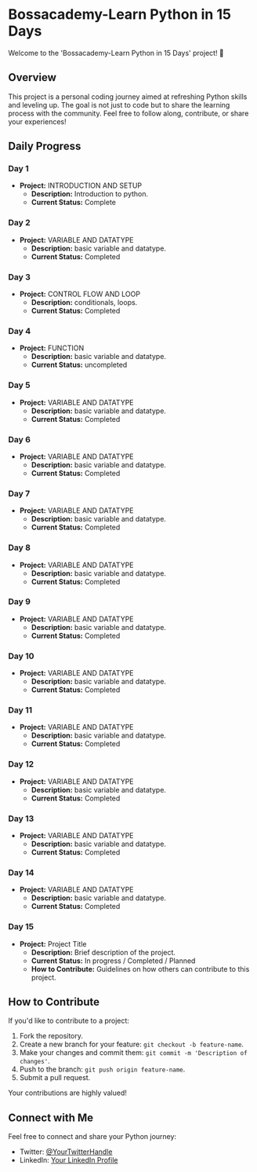 # Bossacademy-Learn Python in 15 Days

Welcome to the 'Bossacademy-Learn Python in 15 Days' project! 🚀

## Overview

This project is a personal coding journey aimed at refreshing Python skills and leveling up. The goal is not just to code but to share the learning process with the community. Feel free to follow along, contribute, or share your experiences!

## Daily Progress

### Day 1
- **Project:** INTRODUCTION AND SETUP
  - **Description:** Introduction to python.
  - **Current Status:** Complete

### Day 2
- **Project:** VARIABLE AND DATATYPE 
  - **Description:** basic variable and datatype.
  - **Current Status:** Completed 

### Day 3
- **Project:** CONTROL FLOW AND LOOP 
  - **Description:** conditionals, loops.
  - **Current Status:** Completed 

### Day 4
- **Project:** FUNCTION
  - **Description:** basic variable and datatype.
  - **Current Status:** uncompleted 
  
### Day 5
- **Project:** VARIABLE AND DATATYPE 
  - **Description:** basic variable and datatype.
  - **Current Status:** Completed 
  
### Day 6
- **Project:** VARIABLE AND DATATYPE 
  - **Description:** basic variable and datatype.
  - **Current Status:** Completed 
  
### Day 7
- **Project:** VARIABLE AND DATATYPE 
  - **Description:** basic variable and datatype.
  - **Current Status:** Completed 
  
### Day 8
- **Project:** VARIABLE AND DATATYPE 
  - **Description:** basic variable and datatype.
  - **Current Status:** Completed 

### Day 9
- **Project:** VARIABLE AND DATATYPE 
  - **Description:** basic variable and datatype.
  - **Current Status:** Completed 

### Day 10
- **Project:** VARIABLE AND DATATYPE 
  - **Description:** basic variable and datatype.
  - **Current Status:** Completed 
  
### Day 11
- **Project:** VARIABLE AND DATATYPE 
  - **Description:** basic variable and datatype.
  - **Current Status:** Completed 
  
### Day 12
- **Project:** VARIABLE AND DATATYPE 
  - **Description:** basic variable and datatype.
  - **Current Status:** Completed 
  
### Day 13
- **Project:** VARIABLE AND DATATYPE 
  - **Description:** basic variable and datatype.
  - **Current Status:** Completed 
  
### Day 14
- **Project:** VARIABLE AND DATATYPE 
  - **Description:** basic variable and datatype.
  - **Current Status:** Completed 
  


### Day 15
- **Project:** Project Title
  - **Description:** Brief description of the project.
  - **Current Status:** In progress / Completed / Planned
  - **How to Contribute:** Guidelines on how others can contribute to this project.

## How to Contribute

If you'd like to contribute to a project:
1. Fork the repository.
2. Create a new branch for your feature: `git checkout -b feature-name`.
3. Make your changes and commit them: `git commit -m 'Description of changes'`.
4. Push to the branch: `git push origin feature-name`.
5. Submit a pull request.

Your contributions are highly valued!

## Connect with Me

Feel free to connect and share your Python journey:
- Twitter: [@YourTwitterHandle](https://twitter.com/YourTwitterHandle)
- LinkedIn: [Your LinkedIn Profile](https://www.linkedin.com/in/your-linkedin-profile)

